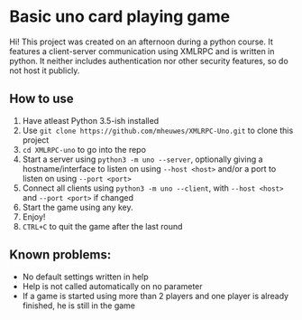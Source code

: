 Basic uno card playing game
===========================

Hi! This project was created on an afternoon during a python course.
It features a client-server communication using XMLRPC and is written in python.
It neither includes authentication nor other security features, so do not host it publicly.

## How to use
1. Have atleast Python 3.5-ish installed
2. Use `git clone https://github.com/mheuwes/XMLRPC-Uno.git` to clone this project
3. `cd XMLRPC-uno` to go into the repo
4. Start a server using `python3 -m uno --server`, optionally giving a hostname/interface to listen on using `--host <host>` and/or a port to listen on using `--port <port>`
5. Connect all clients using `python3 -m uno --client`, with `--host <host>` and `--port <port>` if changed
6. Start the game using any key.
7. Enjoy!
8. `CTRL+C` to quit the game after the last round

## Known problems:
 - No default settings written in help
 - Help is not called automatically on no parameter
 - If a game is started using more than 2 players and one player is already finished, he is still in the game
